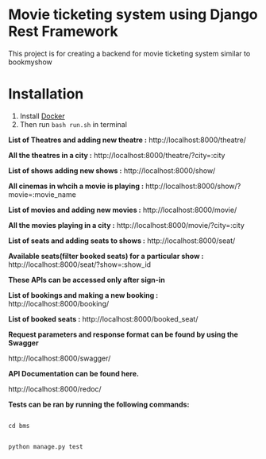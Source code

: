 # Movie ticketing system using Django Rest Framework
This project is for creating a backend for movie ticketing system similar to bookmyshow

# Installation 
1. Install [Docker](https://docs.docker.com/engine/install/ubuntu/)
2. Then run <code>bash run.sh</code> in terminal

**List of Theatres and adding new theatre :** http://localhost:8000/theatre/

**All the theatres in a city :** http://localhost:8000/theatre/?city=:city

**List of shows adding new shows :** http://localhost:8000/show/

**All cinemas in whcih a movie is playing :** http://localhost:8000/show/?movie=:movie_name

**List of movies and adding new movies :** http://localhost:8000/movie/

**All the movies playing in a city :** http://localhost:8000/movie/?city=:city

**List of seats and adding seats to shows :** http://localhost:8000/seat/

**Available seats(filter booked seats) for a particular show :** http://localhost:8000/seat/?show=:show_id

**These APIs can be accessed only after sign-in**

**List of bookings and making a new booking :** http://localhost:8000/booking/

**List of booked seats :** http://localhost:8000/booked_seat/


**Request parameters and response format can be found by using the Swagger**

http://localhost:8000/swagger/

**API Documentation can be found here.**

http://localhost:8000/redoc/

**Tests can be ran by running the following commands:**

<code>
cd bms

python manage.py test
</code>
